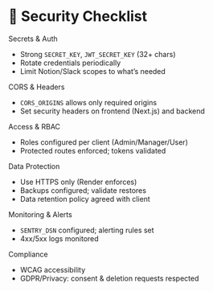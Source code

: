 # 🔐 Security Checklist

Secrets & Auth
- Strong `SECRET_KEY`, `JWT_SECRET_KEY` (32+ chars)
- Rotate credentials periodically
- Limit Notion/Slack scopes to what’s needed

CORS & Headers
- `CORS_ORIGINS` allows only required origins
- Set security headers on frontend (Next.js) and backend

Access & RBAC
- Roles configured per client (Admin/Manager/User)
- Protected routes enforced; tokens validated

Data Protection
- Use HTTPS only (Render enforces)
- Backups configured; validate restores
- Data retention policy agreed with client

Monitoring & Alerts
- `SENTRY_DSN` configured; alerting rules set
- 4xx/5xx logs monitored

Compliance
- WCAG accessibility
- GDPR/Privacy: consent & deletion requests respected 
